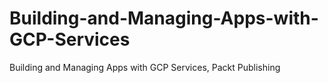 # Building-and-Managing-Apps-with-GCP-Services
Building and Managing Apps with GCP Services, Packt Publishing
